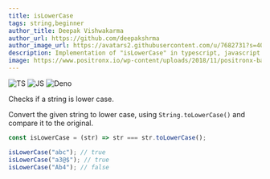 ```yaml
---
title: isLowerCase
tags: string,beginner
author_title: Deepak Vishwakarma
author_url: https://github.com/deepakshrma
author_image_url: https://avatars2.githubusercontent.com/u/7682731?s=400
description: Implementation of "isLowerCase" in typescript, javascript and deno.
image: https://www.positronx.io/wp-content/uploads/2018/11/positronx-banner-1152-1.jpg
---
```


![TS](https://img.shields.io/badge/supports-typescript-blue.svg?style=flat-square)
![JS](https://img.shields.io/badge/supports-javascript-yellow.svg?style=flat-square)
![Deno](https://img.shields.io/badge/supports-deno-green.svg?style=flat-square)

Checks if a string is lower case.

Convert the given string to lower case, using `String.toLowerCase()` and compare it to the original.

```ts title="typescript"
const isLowerCase = (str) => str === str.toLowerCase();
```

```ts title="typescript"
isLowerCase("abc"); // true
isLowerCase("a3@$"); // true
isLowerCase("Ab4"); // false
```

